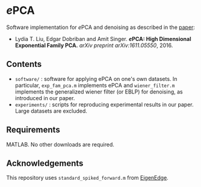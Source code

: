 # *e*PCA
Software implementation for *e*PCA and denoising as described in the [paper](http://arxiv.org/abs/1611.05550):
* Lydia T. Liu, Edgar Dobriban and Amit Singer. ***e*****PCA: High Dimensional Exponential Family PCA.**  *arXiv preprint arXiv:1611.05550*, 2016. 


## Contents
* ```software/``` : software for applying ePCA on one's own datasets. In particular, ```exp_fam_pca.m``` implements ePCA and ```wiener_filter.m``` implements the generalized wiener filter (or EBLP) for denoising, as introduced in our paper.
* ```experiments/``` : scripts for reproducing experimental results in our paper. Large datasets are excluded.

## Requirements
MATLAB. No other downloads are required.

## Acknowledgements
This repository uses ```standard_spiked_forward.m``` from [EigenEdge](https://github.com/dobriban/EigenEdge).

